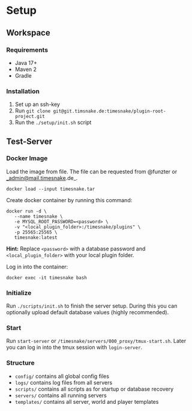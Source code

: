 # Setup

## Workspace

### Requirements

- Java 17+
- Maven 2
- Gradle

### Installation

1. Set up an ssh-key
2. Run `git clone git@git.timsnake.de:timesnake/plugin-root-project.git`
3. Run the `./setup/init.sh` script

## Test-Server

### Docker Image

Load the image from file. The file can be requested from @funzter or _admin@mail.timesnake.de_.

```
docker load --input timesnake.tar
```

Create docker container by running this command:

```
docker run -d \
   --name timesnake \
   -e MYSQL_ROOT_PASSWORD=<password> \
   -v "<local_plugin_folder>:/timesnake/plugins" \
   -p 25565:25565 \
   timesnake:latest
```

**Hint:** Replace `<password>` with a database password and `<local_plugin_folder>` with your
local plugin folder.

Log in into the container:

```
docker exec -it timesnake bash
```

### Initialize

Run `./scripts/init.sh` to finish the server setup. During this you can optionally upload default
database values (highly recommended).

### Start

Run `start-server` or `/timesnake/servers/000_proxy/tmux-start.sh`.
Later you can log in into the tmux session with `login-server`.

### Structure

- `config/` contains all global config files
- `logs/` contains log files from all servers
- `scripts/` contains all scripts as for startup or database recovery
- `servers/` contains all running servers
- `templates/` contains all server, world and player templates